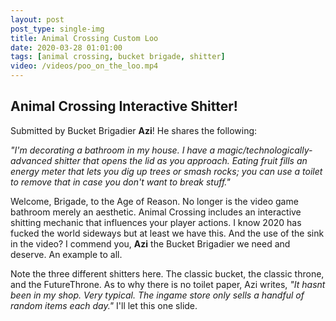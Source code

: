 ```yaml
---
layout: post
post_type: single-img
title: Animal Crossing Custom Loo
date: 2020-03-28 01:01:00
tags: [animal crossing, bucket brigade, shitter]
video: /videos/poo_on_the_loo.mp4
---
```

## Animal Crossing Interactive Shitter!

Submitted by Bucket Brigadier **Azi**! He shares the following:

*"I'm decorating a bathroom in my house. I have a magic/technologically-advanced shitter that opens the lid as you approach. Eating fruit fills an energy meter that lets you dig up trees or smash rocks; you can use a toilet to remove that in case you don't want to break stuff."*

Welcome, Brigade, to the Age of Reason. No longer is the video game bathroom merely an aesthetic. Animal Crossing includes an interactive shitting mechanic that influences your player actions. I know 2020 has fucked the world sideways but at least we have this. And the use of the sink in the video? I commend you, **Azi** the Bucket Brigadier we need and deserve. An example to all. 

Note the three different shitters here. The classic bucket, the classic throne, and the FutureThrone. As to why there is no toilet paper, Azi writes, *"It hasnt been in my shop. Very typical. The ingame store only sells a handful of random items each day."* I'll let this one slide. 
